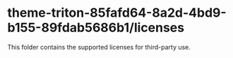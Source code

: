 # theme-triton-85fafd64-8a2d-4bd9-b155-89fdab5686b1/licenses

This folder contains the supported licenses for third-party use.
